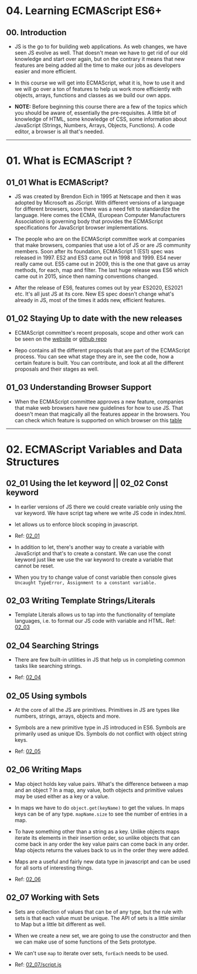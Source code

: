 # 04. Learning ECMAScript ES6+

## 00. Introduction

- JS is the go to for building web applications. As web changes, we have seen JS evolve as well. That doesn't mean we have to get rid of our old knowledge and start over again, but on the contrary it means that new features are being added all the time to make our jobs as developers easier and more efficient.

- In this course we will get into ECMAScript, what it is, how to use it and we will go over a ton of features to help us work more efficiently with objects, arrays, functions and classes as we build our own apps.

- **NOTE:** Before beginning this course there are a few of the topics which you should be aware of, essentially the pre-requisites. A little bit of knowledge of HTML, some knowledge of CSS, some information about JavaScript (Strings, Numbers, Arrays, Objects, Functions). A code editor, a browser is all that's needed.

---

# 01. What is ECMAScript ?

## 01_01 What is ECMAScript?

- JS was created by Brendon Eich in 1995 at Netscape and then it was adopted by Microsoft as JScript. With different versions of a language for different browsers, soon there was a need felt to standardize the language. Here comes the ECMA, (European Computer Manufacturers Association) is governing body that provides the ECMAScript specifications for JavaScript browser implementations.

- The people who are on the ECMAScript committee work at companies that make browsers, companies that use a lot of JS or are JS community members. Soon after its foundation, ECMAScript 1 (ES1) spec was released in 1997. ES2 and ES3 came out in 1998 and 1999. ES4 never really came out. ES5 came out in 2009, this is the one that gave us array methods, for each, map and filter. The last huge release was ES6 which came out in 2015, since then naming conventions changed.

- After the release of ES6, features comes out by year ES2020, ES2021 etc. It's all just JS at its core. New ES spec doesn't change what's already in JS, most of the times it adds new, efficient features.

## 01_02 Staying Up to date with the new releases

- ECMAScript committee's recent proposals, scope and other work can be seen on the [website](https://ecma-international.org) or [github repo](https://github.com/tc39)

- Repo contains all the different proposals that are part of the ECMAScript process. You can see what stage they are in, see the code, how a certain feature is built. You can contribute, and look at all the different proposals and their stages as well.

## 01_03 Understanding Browser Support

- When the ECMAScript committee approves a new feature, companies that make web browsers have new guidelines for how to use JS. That doesn't mean that magically all the features appear in the browsers. You can check which feature is supported on which browser on this [table](https://kangax.github.io/compat-table/es6/)

---

# 02. ECMAScript Variables and Data Structures

## 02_01 Using the let keyword || 02_02 Const keyword

- In earlier versions of JS there we could create variable only using the var keyword. We have script tag where we write JS code in index.html.

- let allows us to enforce block scoping in javascript.

- Ref: [02_01](02_01/script.js)

- In addition to let, there's another way to create a variable with JavaScript and that's to create a constant. We can use the const keyword just like we use the var keyword to create a variable that cannot be reset.

- When you try to change value of const variable then console gives `Uncaught TypeError, Assignment to a constant variable.`

## 02_03 Writing Template Strings/Literals

- Template Literals allows us to tap into the functionality of template languages, i.e. to format our JS code with variable and HTML. Ref: [02_03](./02_03/script.js)

## 02_04 Searching Strings

- There are few built-in utilities in JS that help us in completing common tasks like searching strings.

- Ref: [02_04](02_04/script.js)

## 02_05 Using symbols

- At the core of all the JS are primitives. Primitives in JS are types like numbers, strings, arrays, objects and more.

- Symbols are a new primitive type in JS introduced in ES6. Symbols are primarily used as unique IDs. Symbols do not conflict with object string keys.

- Ref: [02_05](02_05/script.js)

## 02_06 Writing Maps

- Map object holds key value pairs. What's the difference between a map and an object ? In a map, any value, both objects and primitive values may be used either as a key or a value.

- In maps we have to do `object.get(keyName)` to get the values. In maps keys can be of any type. `mapName.size` to see the number of entries in a map.

- To have something other than a string as a key. Unlike objects maps iterate its elements in their insertion order, so unlike objects that can come back in any order the key value pairs can come back in any order. Map objects returns the values back to us in the order they were added.

- Maps are a useful and fairly new data type in javascript and can be used for all sorts of interesting things.

- Ref: [02_06](02_06/script.js)

## 02_07 Working with Sets

- Sets are collection of values that can be of any type, but the rule with sets is that each value must be unique. The API of sets is a little similar to Map but a little bit different as well.

- When we create a new set, we are going to use the constructor and then we can make use of some functions of the Sets prototype.

- We can't use `map` to iterate over sets, `forEach` needs to be used.

- Ref: [02_07/script.js](02_07/script.js)
